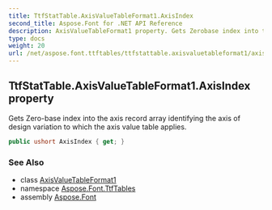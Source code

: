 ```yaml
---
title: TtfStatTable.AxisValueTableFormat1.AxisIndex
second_title: Aspose.Font for .NET API Reference
description: AxisValueTableFormat1 property. Gets Zerobase index into the axis record array identifying the axis of design variation to which the axis value table applies
type: docs
weight: 20
url: /net/aspose.font.ttftables/ttfstattable.axisvaluetableformat1/axisindex/
---
```

## TtfStatTable.AxisValueTableFormat1.AxisIndex property

Gets Zero-base index into the axis record array identifying the axis of design variation to which the axis value table applies.

```csharp
public ushort AxisIndex { get; }
```

### See Also

* class [AxisValueTableFormat1](../)
* namespace [Aspose.Font.TtfTables](../../../aspose.font.ttftables/)
* assembly [Aspose.Font](../../../)


